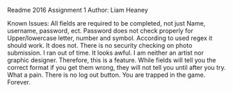Readme 2016 Assignment 1
Author: Liam Heaney

Known Issues:
All fields are required to be completed, not just Name, username, password, ect.
Password does not check properly for Upper/lowercase letter, number and symbol. According to used regex it should work. It does not.
There is no security checking on photo submission. I ran out of time.
It looks awful. I am neither an artist nor graphic designer. Therefore, this is a feature.
While fields will tell you the correct format if you get them wrong, they will not tell you until after you try. What a pain.
There is no log out button. You are trapped in the game. Forever.
